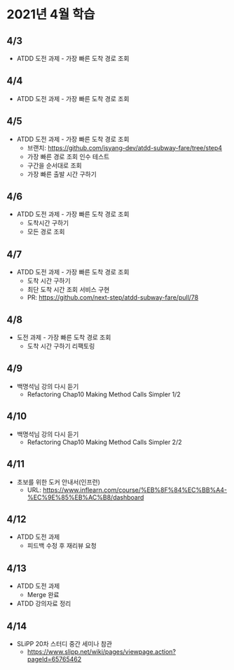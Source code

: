 # 2021년 4월 학습

## 4/3

- ATDD 도전 과제 - 가장 빠른 도착 경로 조회

## 4/4

- ATDD 도전 과제 - 가장 빠른 도착 경로 조회

## 4/5

- ATDD 도전 과제 - 가장 빠른 도착 경로 조회
  - 브랜치: <https://github.com/jsyang-dev/atdd-subway-fare/tree/step4>
  - 가장 빠른 경로 조회 인수 테스트
  - 구간을 순서대로 조회
  - 가장 빠른 출발 시간 구하기
  
## 4/6

- ATDD 도전 과제 - 가장 빠른 도착 경로 조회
  - 도착시간 구하기
  - 모든 경로 조회

## 4/7

- ATDD 도전 과제 - 가장 빠른 도착 경로 조회
  - 도착 시간 구하기
  - 최단 도착 시간 조회 서비스 구현
  - PR: <https://github.com/next-step/atdd-subway-fare/pull/78>

## 4/8

- 도전 과제 - 가장 빠른 도착 경로 조회
  - 도착 시간 구하기 리팩토링

## 4/9

- 백명석님 강의 다시 듣기
  - Refactoring Chap10 Making Method Calls Simpler 1/2

## 4/10

- 백명석님 강의 다시 듣기
  - Refactoring Chap10 Making Method Calls Simpler 2/2

## 4/11

- 초보를 위한 도커 안내서(인프런)
  - URL: <https://www.inflearn.com/course/%EB%8F%84%EC%BB%A4-%EC%9E%85%EB%AC%B8/dashboard>

## 4/12

- ATDD 도전 과제
  - 피드백 수정 후 재리뷰 요청

## 4/13

- ATDD 도전 과제
  - Merge 완료
- ATDD 강의자료 정리

## 4/14

- SLiPP 20차 스터디 중간 세미나 참관
  - <https://www.slipp.net/wiki/pages/viewpage.action?pageId=65765462>
